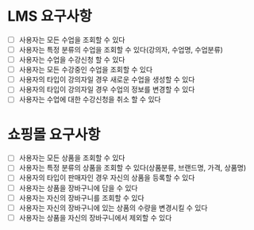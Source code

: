 # LMS 요구사항
- [ ] 사용자는 모든 수업을 조회할 수 있다    
- [ ] 사용자는 특정 분류의 수업을 조회할 수 있다(강의자, 수업명, 수업분류)    
- [ ] 사용자는 수업을 수강신청 할 수 있다    
- [ ] 사용자는 모든 수강중인 수업을 조회할 수 있다
- [ ] 사용자의 타입이 강의자일 경우 새로운 수업을 생성할 수 있다    
- [ ] 사용자의 타입이 강의자일 경우 수업의 정보를 변경할 수 있다
- [ ] 사용자는 수업에 대한 수강신청을 취소 할 수 있다

# 쇼핑몰 요구사항
- [ ] 사용자는 모든 상품을 조회할 수 있다
- [ ] 사용자는 특정 분류의 상품을 조회할 수 있다(상품분류, 브랜드명, 가격, 상품명)    
- [ ] 사용자의 타입이 판매자인 경우 자신의 상품을 등록할 수 있다    
- [ ] 사용자는 상품을 장바구니에 담을 수 있다
- [ ] 사용자는 자신의 장바구니를 조회할 수 있다   
- [ ] 사용자는 자신의 장바구니에 있는 상품의 수량을 변경시킬 수 있다    
- [ ] 사용자는 상품을 자신의 장바구니에서 제외할 수 있다
